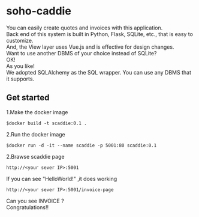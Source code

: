 # soho-caddie

You can easily create quotes and invoices with this application.  
Back end of this system is built in Python, Flask, SQLite, etc., that is easy to customize.  
And, the View layer uses Vue.js and is effective for design changes.  
Want to use another DBMS of your choice instead of SQLite?  
OK!   
As you like!  
We adopted SQLAlchemy as the SQL wrapper. You can use any DBMS that it supports.  

## Get started

1.Make the docker image

```
$docker build -t scaddie:0.1 .
```

2.Run the docker image

```
$docker run -d -it --name scaddie -p 5001:80 scaddie:0.1
```

2.Brawse scaddie page

```
http://<your sever IP>:5001
```
If you can see "HelloWorld!" ,it does working

```
http://<your sever IP>:5001/invoice-page
```

Can you see INVOICE ?  
Congratulations!!
